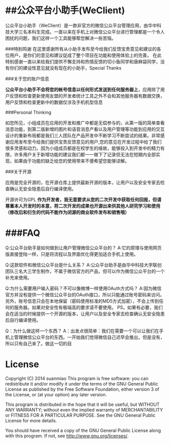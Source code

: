 ##公众平台小助手(WeClient)
===========
公众平台小助手（WeClient）是一款非官方的微信公众平台管理应用，由华中科技大学三名本科生完成。一直以来在手机上对微信公众平台进行管理都是一个令人困扰的问题，我们这样一个工具能够帮您解决一些苦恼。


###特别鸣谢
在这里感谢所有从小助手发布至今给我们反馈宝贵意见和建议的各位用户，是你们的意见和建议促成了整个项目在功能和使用体验上的完善。
在此特别感谢一直以来给我们提供不懈支持和热情反馈的切小鱼同学和唐麻袋同学，没有你们的建设性意见就没有现在的小助手，Special Thanks

###关于您的账户信息

**公众平台小助手不会将您的帐号信息以任何形式发送到任何服务器上**，应用除了用户反馈和检查更新使用友盟的开发者统计工具之外不会和其他服务器有数据交换，用户反馈和检查更新中的数据仅涉及手机机型信息

###Personal Thinking

如您所见，小组成员在应用的开发和推广中都是无偿参与的，从第一版的简单查看消息功能，到第二版新增的图片和语音消息产看以及用户管理等功能到应用的交互设计的重新布局都是我们三人团队在产品开发中不断学习不断尝试的结果。非常感谢应用发布至今给我们提供宝贵反馈意见的用户,您的意见在开发过程中给了我们很多灵感和动力。因为小组成员都是在校学生的缘故，能够投入到开发中的精力有限，许多用户关于新增功能的建议我们都一一做下了记录但无法在短期内全部实现，如果由于功能的缺乏给您的使用带来不便希望您能够谅解。

###关于开源

应用是完全开源的，在开源仓库上提供最新开源的版本，让用户以及安全专家去检查确认无安全隐患后自行编译使用。

开源许可为GPL 
**作为开发者，我无意要求从您的二次开发中获取任何回报，但请尊重本人开发时的本意，将二次开发的成果也开源出来供其他人研究学习和使用（修改后和衍生的代码不能作为闭源的商业软件发布和销售哦）**



###FAQ
===========
Q:公众平台助手是如何做到让用户管理微信公众平台的？
A:它的原理与使用网页版直接登陆一样，只是将流程以及界面优化得更加适合手机上使用。

Q:这款软件和微信公众平台是什么关系？
A:公众平台助手是由华中科技大学联创团队三名大三学生制作，不属于微信官方的产品，但可以作为微信公众平台的一个补充来使用。

Q:为什么需要用户输入密码？不可以像微博一样使用OAuth方式吗？
A:因为微信官方并没有提供一个微信公众平台的OAuth接口，所以只能通过账号密码来访问。另外，账号信息只会在本地保留（密码使用标准的MD5方式加密），不会上传到任何的服务器。如果对安全性有极端高的要求请不要使用。
PS，如果有必要，我们会在适当的时候提供一个开源的版本，让用户以及安全专家去检查确认无安全隐患后自行编译使用。

Q：为什么做这样一个东西？
A：出发点很简单：我们在需要一个可以让我们在手机上管理微信公众平台的东西。一开始我们觉得微信自己迟早会推出，但是没有，所以只有自己来了。做这一切的目


License
===========
Copyright (C) 2014 suanmiao 
This program is free software: you can redistribute it and/or modify
it under the terms of the GNU General Public License as published by
the Free Software Foundation, either version 3 of the License, or
(at your option) any later version.

  This program is distributed in the hope that it will be useful,
but WITHOUT ANY WARRANTY; without even the implied warranty of
MERCHANTABILITY or FITNESS FOR A PARTICULAR PURPOSE.  See the
GNU General Public License for more details.

  You should have received a copy of the GNU General Public License
along with this program.  If not, see <http://www.gnu.org/licenses/>.


